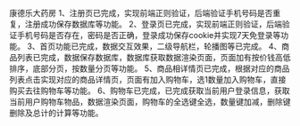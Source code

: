 康德乐大药房
1、注册页已完成，实现前端正则验证，后端验证手机号码是否重复，注册成功保存数据库等功能。
2、登录页已完成，实现前端正则验证，后端验证手机号码是否存在，密码是否正确，登录成功保存cookie并实现7天免登录等功能。
3、首页功能已完成，数据交互效果，二级导航栏，轮播图等已完成。
4、商品列表已完成，数据保存数据库，数据库获取数据渲染页面，页面加有按价钱高低排序，底部分页，按数量分页等功能。
5、商品相详情页已完成，根据对应的商品列表点击实现对应的商品详情页，页面有加入购物车，选1数量加入购物车，直接购买去往购物车等功能。
6、购物车已完成，已完成获取当前用户登录信息，获取当前用户购物车物品，数据渲染页面，购物车的全选键全选，数量键加减，删除键删除及总计的计算等功能。
